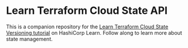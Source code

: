 # Learn Terraform Cloud State API

This is a companion repository for the [Learn Terraform Cloud State Versioning tutorial](https://learn.hashicorp.com/tutorials/terraform/tfc-state-api) on HashiCorp Learn. Follow along to learn more about state management.


